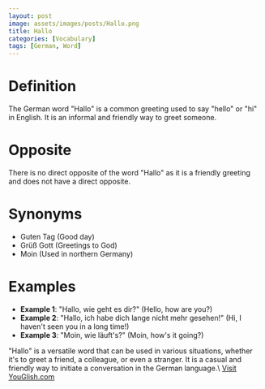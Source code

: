 ```yaml
---
layout: post
image: assets/images/posts/Hallo.png
title: Hallo
categories: [Vocabulary]
tags: [German, Word]
---
```


# Definition
The German word "Hallo" is a common greeting used to say "hello" or "hi" in English. It is an informal and friendly way to greet someone.

# Opposite
There is no direct opposite of the word "Hallo" as it is a friendly greeting and does not have a direct opposite.

# Synonyms
- Guten Tag (Good day)
- Grüß Gott (Greetings to God)
- Moin (Used in northern Germany)

# Examples
- **Example 1**: "Hallo, wie geht es dir?" (Hello, how are you?)
- **Example 2**: "Hallo, ich habe dich lange nicht mehr gesehen!" (Hi, I haven't seen you in a long time!)
- **Example 3**: "Moin, wie läuft's?" (Moin, how's it going?)

"Hallo" is a versatile word that can be used in various situations, whether it's to greet a friend, a colleague, or even a stranger. It is a casual and friendly way to initiate a conversation in the German language.\ <a id="yg-widget-0" class="youglish-widget" data-query="Hallo" data-lang="german" data-components="8412" data-auto-start="0" data-bkg-color="theme_light" data-title="How%20to%20pronounce%20Hallo%20in%20German"  rel="nofollow" href="https://youglish.com">Visit YouGlish.com</a><script async src="https://youglish.com/public/emb/widget.js" charset="utf-8"></script>